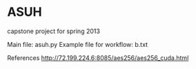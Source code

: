 ASUH
====

capstone project for spring 2013

Main file: asuh.py 
Example file for workflow: b.txt

References
http://72.199.224.6:8085/aes256/aes256_cuda.html
